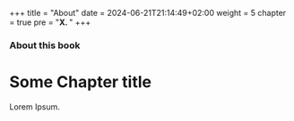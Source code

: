 +++
title = "About"
date = 2024-06-21T21:14:49+02:00
weight = 5
chapter = true
pre = "<b>X. </b>"
+++

### About this book

# Some Chapter title

Lorem Ipsum.